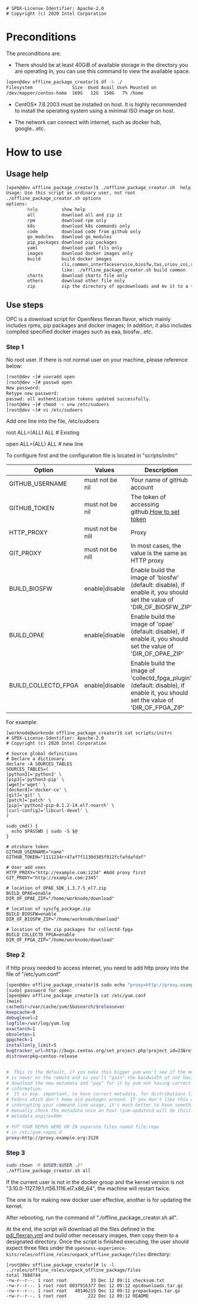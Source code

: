 ```text
# SPDX-License-Identifier: Apache-2.0
# Copyright (c) 2020 Intel Corporation
```
# Preconditions

The preconditions are:

- There should be at least 40GiB of available storage in the directory you are operating in, you can use this command to view the available space.
```sh
[open@dev offline_package_creator]$ df -h ./
Filesystem               Size  Used Avail Use% Mounted on
/dev/mapper/centos-home  169G   12G  158G   7% /home
```
- CentOS\* 7.8.2003 must be installed on host. It is highly recommended to install the operating system using a minimal ISO image on host.

- The network can connect with internet, such as docker hub, google...etc.

# How to use

## Usage help
```sh
[open@dev offline_package_creator]$ ./offline_package_creator.sh  help
Usage: Use this script as ordinary user, not root
./offline_package_creator.sh options
options:
        help         show help
        all          download all and zip it
        rpm          download rpm only
        k8s          download k8s commands only
        code         download code from github only
        go_modules   download go_modules
        pip_packages download pip packages
        yaml         download yaml fils only
        images       download docker images only
        build        build docker images
                     cli,common,interfaceservice,biosfw,tas,sriov_cni,sriov_network,bb_config,rmd,collectd_fpga;all(default)
                     like: ./offline_package_creator.sh build common
        charts       download charts file only
        others       download other file only
        zip          zip the directory of opcdownloads and mv it to a target directory
```

## Use steps

OPC is a download script for OpenNess flexran flavor, which mainly includes rpms, pip packages and docker images; In addition, it also includes compiled specified docker images such as eaa, biosfw...etc.

### Step 1
No root user.
If there is not normal user on your machine, please reference below:
```sh
[root@dev ~]# useradd open
[root@dev ~]# passwd open
New password:
Retype new password:
passwd: all authentication tokens updated successfully.
[root@dev ~]# chmod -v u+w /etc/sudoers
[root@dev ~]# vi /etc/sudoers
```
Add one line into the file, /etc/sudoers

root ALL=(ALL) ALL # Existing

open ALL=(ALL) ALL # new line

To configure first and the configuration file is located in "scripts/initrc"


| Option | Values | Description |
| ------ | ------ | ----------- |
| GITHUB_USERNAME | must not be nil | Your name of gitHub account |
| GITHUB_TOKEN | must not be nil | The token of accessing github.[How to set token](https://docs.github.com/en/free-pro-team@latest/github/authenticating-to-github/creating-a-personal-access-token) |
| HTTP_PROXY | must not be nill | Proxy |
| GIT_PROXY | must not be nill | In most cases, the value is the same as HTTP proxy |
| BUILD_BIOSFW | enable\|disable | Enable build the image of 'biosfw' (default: disable), if enable it, you should set the value of 'DIR_OF_BIOSFW_ZIP' |
| BUILD_OPAE | enable\|disable | Enable build the image of 'opae' (default: disable), if enable it, you should set the value of 'DIR_OF_OPAE_ZIP' |
| BUILD_COLLECTD_FPGA | enable\|disable | Enable build the image of 'collectd_fpga_plugin' (default: disable), if enable it, you should set the value of 'DIR_OF_FPGA_ZIP' |

For example:
```shell
[worknode@worknode offline_package_creator]$ cat scripts/initrc
# SPDX-License-Identifier: Apache-2.0
# Copyright (c) 2020 Intel Corporation

# Source global definitions
# Declare a dictionary.
declare -A SOURCES_TABLES
SOURCES_TABLES=(
[python3]='python3' \
[pip3]='python3-pip' \
[wget]='wget' \
[dockerd]='docker-ce' \
[git]='git' \
[patch]='patch' \
[pip]='python2-pip-8.1.2-14.el7.noarch' \
[curl-config]='libcurl-devel' \
)

sudo_cmd() {
  echo $PASSWD | sudo -S $@
}

# otcshare token
GITHUB_USERNAME="name"
GITHUB_TOKEN="1111234rr47af7f1130d385f912fcfafdafdaf"

# User add ones
HTTP_PROXY="http://example.com:1234" #Add proxy first
GIT_PROXY="http://example.com:2345"

# location of OPAE_SDK_1.3.7-5_el7.zip
BUILD_OPAE=enable
DIR_OF_OPAE_ZIP="/home/worknode/download"

# location of syscfg_package.zip
BUILD_BIOSFW=enable
DIR_OF_BIOSFW_ZIP="/home/worknode/download"

# location of the zip packages for collectd-fpga
BUILD_COLLECTD_FPGA=enable
DIR_OF_FPGA_ZIP="/home/worknode/download"
```
### Step 2
if http proxy needed to access internet, you need to add http proxy into the file of "/etc/yum.conf"
```sh
[open@dev offline_package_creator]$ sudo echo "proxy=http://proxy.example.org:3128" >> /etc/yum.conf
[sudo] password for open:
[open@dev offline_package_creator]$ cat /etc/yum.conf
[main]
cachedir=/var/cache/yum/$basearch/$releasever
keepcache=0
debuglevel=2
logfile=/var/log/yum.log
exactarch=1
obsoletes=1
gpgcheck=1
installonly_limit=5
bugtracker_url=http://bugs.centos.org/set_project.php?project_id=23&ref=http://bugs.centos.org/bug_report_page.php?category=yum
distroverpkg=centos-release


#  This is the default, if you make this bigger yum won't see if the metadata
# is newer on the remote and so you'll "gain" the bandwidth of not having to
# download the new metadata and "pay" for it by yum not having correct
# information.
#  It is esp. important, to have correct metadata, for distributions like
# Fedora which don't keep old packages around. If you don't like this checking
# interupting your command line usage, it's much better to have something
# manually check the metadata once an hour (yum-updatesd will do this).
# metadata_expire=90m

# PUT YOUR REPOS HERE OR IN separate files named file.repo
# in /etc/yum.repos.d
proxy=http://proxy.example.org:3128
```

### Step 3

```sh
sudo chown -R $USER:$USER ./*
./offline_package_creator.sh all
```
If the current user is not in the docker group and the kernel version is not "3.10.0-1127.19.1.rt56.1116.el7.x86_64", the machine will restart twice.

The one is for making new docker user effective, another is for updating the kernel.

After rebooting, run the command of "./offline_package_creator.sh all".

At the end, the script will download all the files defined in the [pdl_flexran.yml](https://github.com/otcshare/openness-experience-kits/blob/master/offline_package_creator/package_definition_list/pdl_flexran.yml) and build other necessary images, then copy them to a designated directory. Once the script is finished executing, the user should expect three files under the `openness-experience-kits/roles/offline_roles/unpack_offline_package/files` directory:
```shell
[root@dev offline_package_creator]# ls -l ../roles/offline_roles/unpack_offline_package/files
total 7888744
-rw-r--r--. 1 root root         33 Dec 12 09:11 checksum.txt
-rw-r--r--. 1 root root 8037916377 Dec 12 09:12 opcdownloads.tar.gz
-rw-r--r--. 1 root root   40146215 Dec 12 09:12 prepackages.tar.gz
-rw-r--r--. 1 root root        222 Dec 12 09:12 README
```
